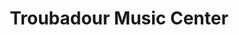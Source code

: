 ---
title: "Troubadour Music Center"
url: /corvallis/troubadour-music-center/
shop: musical instrument
---